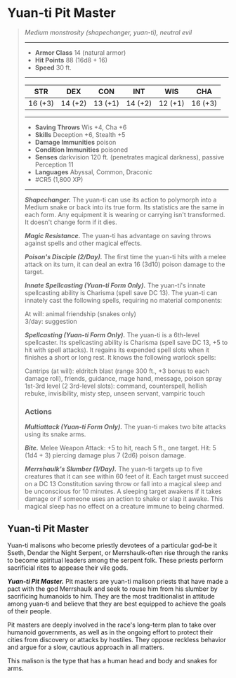 # Yuan-ti Pit Master
>*Medium monstrosity (shapechanger, yuan-ti), neutral evil*
>___
>- **Armor Class** 14 (natural armor)
>- **Hit Points** 88 (16d8 + 16)
>- **Speed** 30 ft.
>___
>|STR|DEX|CON|INT|WIS|CHA|
>|:---:|:---:|:---:|:---:|:---:|:---:|
>|16 (+3)|14 (+2)|13 (+1)|14 (+2)|12 (+1)|16 (+3)|
>___
>- **Saving Throws** Wis +4, Cha +6
>- **Skills** Deception +6, Stealth +5
>- **Damage Immunities** poison
>- **Condition Immunities** poisoned
>- **Senses** darkvision 120 ft. (penetrates magical darkness), passive Perception 11
>- **Languages** Abyssal, Common, Draconic
>- #CR5 (1,800 XP)
>___
>***Shapechanger.*** The yuan-ti can use its action to polymorph into a Medium snake or back into its true form. Its statistics are the same in each form. Any equipment it is wearing or carrying isn't transformed. It doesn't change form if it dies.  
>
>***Magic Resistance.*** The yuan-ti has advantage on saving throws against spells and other magical effects.  
>
>***Poison's Disciple (2/Day).*** The first time the yuan-ti hits with a melee attack on its turn, it can deal an extra 16 (3d10) poison damage to the target.  
>
>***Innate Spellcasting (Yuan-ti Form Only).*** The yuan-ti's innate spellcasting ability is Charisma (spell save DC 13). The yuan-ti can innately cast the following spells, requiring no material components:  
>
>At will: animal friendship (snakes only)  
>3/day: suggestion  
>
>
>***Spellcasting (Yuan-ti Form Only).*** The yuan-ti is a 6th-level spellcaster. Its spellcasting ability is Charisma (spell save DC 13, +5 to hit with spell attacks). It regains its expended spell slots when it finishes a short or long rest. It knows the following warlock spells:  
>
>Cantrips (at will): eldritch blast (range 300 ft., +3 bonus to each damage roll), friends, guidance, mage hand, message, poison spray  
>1st-3rd level (2 3rd-level slots): command, counterspell, hellish rebuke, invisibility, misty step, unseen servant, vampiric touch  
>
>### Actions
>***Multiattack (Yuan-ti Form Only).*** The yuan-ti makes two bite attacks using its snake arms.  
>
>***Bite.*** Melee Weapon Attack: +5 to hit, reach 5 ft., one target. Hit: 5 (1d4 + 3) piercing damage plus 7 (2d6) poison damage.  
>
>***Merrshaulk's Slumber (1/Day).*** The yuan-ti targets up to five creatures that it can see within 60 feet of it. Each target must succeed on a DC 13 Constitution saving throw or fall into a magical sleep and be unconscious for 10 minutes. A sleeping target awakens if it takes damage or if someone uses an action to shake or slap it awake. This magical sleep has no effect on a creature immune to being charmed.

## Yuan-ti Pit Master

Yuan-ti malisons who become priestly devotees of a particular god-be it Sseth, Dendar the Night Serpent, or Merrshaulk-often rise through the ranks to become spiritual leaders among the serpent folk. These priests perform sacrificial rites to appease their vile gods.

***Yuan-ti Pit Master.*** Pit masters are yuan-ti malison priests that have made a pact with the god Merrshaulk and seek to rouse him from his slumber by sacrificing humanoids to him. They are the most traditionalist in attitude among yuan-ti and believe that they are best equipped to achieve the goals of their people.

Pit masters are deeply involved in the race's long-term plan to take over humanoid governments, as well as in the ongoing effort to protect their cities from discovery or attacks by hostiles. They oppose reckless behavior and argue for a slow, cautious approach in all matters.

This malison is the type that has a human head and body and snakes for arms.